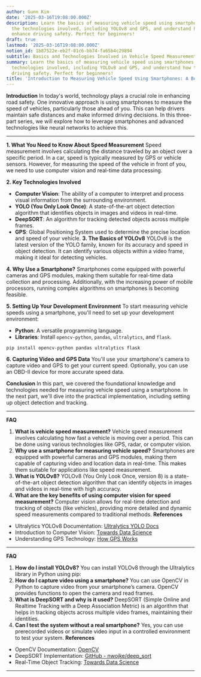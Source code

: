 ```yaml
---
author: Gunn Kim
date: '2025-03-16T19:08:00.000Z'
description: Learn the basics of measuring vehicle speed using smartphones. Discover
  the technologies involved, including YOLOv8 and GPS, and understand how these can
  enhance driving safety. Perfect for beginners!
draft: true
lastmod: '2025-03-16T19:08:00.000Z'
notion_id: 1b87522e-eb2f-81c6-bb74-fa65b4c29894
subtitle: Basics and Technologies Involved in Vehicle Speed Measurement
summary: Learn the basics of measuring vehicle speed using smartphones. Discover the
  technologies involved, including YOLOv8 and GPS, and understand how these can enhance
  driving safety. Perfect for beginners!
title: 'Introduction to Measuring Vehicle Speed Using Smartphones: A Beginner''s Guide'
---
```



**Introduction**
In today's world, technology plays a crucial role in enhancing road safety. One innovative approach is using smartphones to measure the speed of vehicles, particularly those ahead of you. This can help drivers maintain safe distances and make informed driving decisions. In this three-part series, we will explore how to leverage smartphones and advanced technologies like neural networks to achieve this.

---

**1. What You Need to Know About Speed Measurement**
Speed measurement involves calculating the distance traveled by an object over a specific period. In a car, speed is typically measured by GPS or vehicle sensors. However, for measuring the speed of the vehicle in front of you, we need to use computer vision and real-time data processing.

**2. Key Technologies Involved**

- **Computer Vision**: The ability of a computer to interpret and process visual information from the surrounding environment.
- **YOLO (You Only Look Once)**: A state-of-the-art object detection algorithm that identifies objects in images and videos in real-time.
- **DeepSORT**: An algorithm for tracking detected objects across multiple frames.
- **GPS**: Global Positioning System used to determine the precise location and speed of your vehicle.
**3. The Basics of YOLOv8**
YOLOv8 is the latest version of the YOLO family, known for its accuracy and speed in object detection. It can identify various objects within a video frame, making it ideal for detecting vehicles.

**4. Why Use a Smartphone?**
Smartphones come equipped with powerful cameras and GPS modules, making them suitable for real-time data collection and processing. Additionally, with the increasing power of mobile processors, running complex algorithms on smartphones is becoming feasible.

**5. Setting Up Your Development Environment**
To start measuring vehicle speeds using a smartphone, you'll need to set up your development environment:

- **Python**: A versatile programming language.
- **Libraries**: Install `opencv-python`, `pandas`, `ultralytics`, and `flask`.
```shell
pip install opencv-python pandas ultralytics flask

```

**6. Capturing Video and GPS Data**
You'll use your smartphone's camera to capture video and GPS to get your current speed. Optionally, you can use an OBD-II device for more accurate speed data.

**Conclusion**
In this part, we covered the foundational knowledge and technologies needed for measuring vehicle speed using a smartphone. In the next part, we'll dive into the practical implementation, including setting up object detection and tracking.

---


**FAQ**

1. **What is vehicle speed measurement?**
Vehicle speed measurement involves calculating how fast a vehicle is moving over a period. This can be done using various technologies like GPS, radar, or computer vision.
1. **Why use a smartphone for measuring vehicle speed?**
Smartphones are equipped with powerful cameras and GPS modules, making them capable of capturing video and location data in real-time. This makes them suitable for applications like speed measurement.
1. **What is YOLOv8?**
YOLOv8 (You Only Look Once, version 8) is a state-of-the-art object detection algorithm that can identify objects in images and videos in real-time with high accuracy.
1. **What are the key benefits of using computer vision for speed measurement?**
Computer vision allows for real-time detection and tracking of objects (like vehicles), providing more detailed and dynamic speed measurements compared to traditional methods.
**References**

- Ultralytics YOLOv8 Documentation: [Ultralytics YOLO Docs](https://docs.ultralytics.com/)
- Introduction to Computer Vision: [Towards Data Science](https://towardsdatascience.com/an-introduction-to-computer-vision-101-69fd4fda2ce)
- Understanding GPS Technology: [How GPS Works](https://www.gps.gov/multimedia/tutorials/)
---



**FAQ**

1. **How do I install YOLOv8?**
You can install YOLOv8 through the Ultralytics library in Python using pip:
1. **How do I capture video using a smartphone?**
You can use OpenCV in Python to capture video from your smartphone’s camera. OpenCV provides functions to open the camera and read frames.
1. **What is DeepSORT and why is it used?**
DeepSORT (Simple Online and Realtime Tracking with a Deep Association Metric) is an algorithm that helps in tracking objects across multiple video frames, maintaining their identities.
1. **Can I test the system without a real smartphone?**
Yes, you can use prerecorded videos or simulate video input in a controlled environment to test your system.
**References**

- OpenCV Documentation: [OpenCV](https://docs.opencv.org/)
- DeepSORT Implementation: [GitHub - nwojke/deep_sort](https://github.com/nwojke/deep_sort)
- Real-Time Object Tracking: [Towards Data Science](https://towardsdatascience.com/deep-sort-application-in-object-tracking-and-visualization-in-python-3e2cb497b8ae)
---

